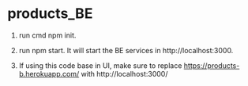 # products_BE

1. run cmd npm init.
2. run npm start. It will start the BE services in http://localhost:3000.

3. If using this code base in UI, make sure to replace https://products-b.herokuapp.com/ with http://localhost:3000/

